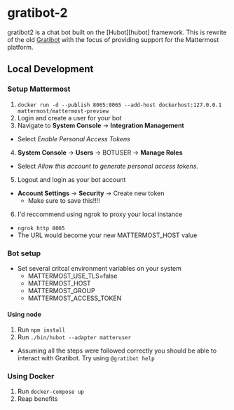 # gratibot-2

gratibot2 is a chat bot built on the [Hubot][hubot] framework. This is rewrite of
the old [Gratibot](https://github.com/liatrio/gratibot) with the focus of
providing support for the Mattermost platform. 

## Local Development

### Setup Mattermost
1. `docker run -d --publish 8065:8065 --add-host dockerhost:127.0.0.1 mattermost/mattermost-preview`
2. Login and create a user for your bot
3. Navigate to **System Console** -> **Integration Management**
  - Select _Enable Personal Access Tokens_ 
4. **System Console** -> **Users** -> BOTUSER -> **Manage Roles**
  - Select _Allow this account to generate personal access tokens._
5. Logout and login as your bot account
  - **Account Settings** -> **Security** -> Create new token
    - Make sure to save this!!!!
6. I'd reccommend using ngrok to proxy your local instance
  - `ngrok http 8065`
  - The URL would become your new MATTERMOST_HOST value

### Bot setup
- Set several critcal environment variables on your system
  - MATTERMOST_USE_TLS=false
  - MATTERMOST_HOST
  - MATTERMOST_GROUP
  - MATTERMOST_ACCESS_TOKEN

#### Using node

1. Run `npm install`
3. Run `./bin/hubot --adapter matteruser`
  - Assuming all the steps were followed correctly you should be able to interact with Gratibot. Try using `@gratibot help`

### Using Docker

1. Run `docker-compose up`
2. Reap benefits

